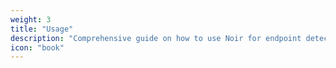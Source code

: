 ```yaml
---
weight: 3
title: "Usage"
description: "Comprehensive guide on how to use Noir for endpoint detection and analysis"
icon: "book"
---
```

